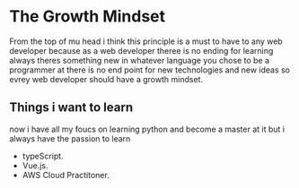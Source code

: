 # The Growth Mindset

From the top of mu head i think this principle is a must to have to any web developer because as a web developer theree is no ending for learning always theres something new in whatever language you chose to be a programmer at there is no end point for new technologies and new ideas so evrey web developer should have a growth mindset.

## Things i want to learn

now i have all my foucs on learning python and become a master at it but i always have the passion to learn

- typeScript.
- Vue.js.
- AWS Cloud Practitoner.
